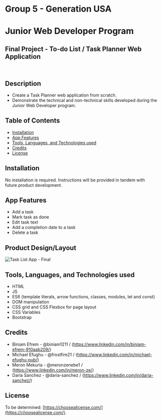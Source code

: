 # Group 5 - Generation USA
# Junior Web Developer Program
## Final Project - To-do List / Task Planner Web Application 
&ensp;
## Description

- Create a Task Planner web application from scratch.
- Demonstrate the technical and non-technical skills developed during the Junior Web Developer program.

## Table of Contents

- [Installation](#installation)
- [App Features](#app-features)
- [Tools, Languages, and Technologies used](#tools-languages-and-technologies-used)
- [Credits](#credits)
- [License](#license)

## Installation

No installation is required.  Instructions will be provided in tandem with future product development.  

## App Features

- Add a task
- Mark task as done
- Edit task text
- Add a completion date to a task
- Delete a task

## Product Design/Layout

![Task List App - Final](/Generation_Todo_List_App/assets/images/todo_app_final.jpg)

## Tools, Languages, and Technologies used

- HTML
- JS
- ES6 (template literals, arrow functions, classes, modules, let and const)
- DOM manipulation
- CSS grid and CSS Flexbox for page layout
- CSS Variables
- Bootstrap

## Credits

- Biniam Efrem - @biniam1211 / (https://www.linkedin.com/in/biniam-efrem-910aab209/)
- Michael Efughu - @frostfire21 / (https://www.linkedin.com/in/michael-efughu-pub/)
- Meron Mekuria - @meronzenebe1  /  (https://www.linkedin.com/in/meron-ze/)
- Daria Sanchez - @daria-sanchez / (https://www.linkedin.com/in/daria-sanchez/)

## License

To be determined: [https://choosealicense.com/](https://choosealicense.com/).